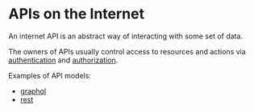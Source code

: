 # APIs on the Internet

An internet API is an abstract way of interacting with some set of data.

The owners of APIs usually control access to resources and actions via [authentication]() and [authorization]().

Examples of API models:

 - [graphql](https://en.wikipedia.org/wiki/GraphQL)
 - [rest](@rest)
